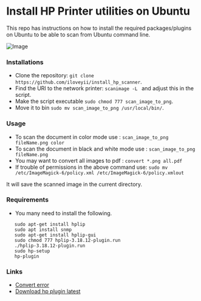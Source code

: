 Install HP Printer utilities on Ubuntu
=====================================

This repo has instructions on how to install the required packages/plugins on Ubuntu to be able to scan from Ubuntu command line.

![Image](https://h20386.www2.hp.com/MalaysiaStore/Html/Merch/Images/c05283358_1750x1285.jpg)



### Installations

  * Clone the repository: `git clone https://github.com/iloveyii/install_hp_scanner`.
  * Find the URI to the network printer: `scanimage -L `  and adjust this in the script.
  * Make the script executable `sudo chmod 777 scan_image_to_png`.
  * Move it to bin `sudo mv scan_image_to_png /usr/local/bin/`.
  
  
### Usage
  
  * To scan the document in color mode use : `scan_image_to_png fileName.png color`
  * To scan the document in black and white mode use : `scan_image_to_png fileName.png`
  * You may want to convert all images to pdf : `convert *.png all.pdf`
  * If trouble of permissions in the above command use: `sudo mv /etc/ImageMagick-6/policy.xml /etc/ImageMagick-6/policy.xmlout`
  
  It will save the scanned image in the current directory.
  
### Requirements

   * You many need to install the following.
   
```
   sudo apt-get install hplip
   sudo apt install snmp
   sudo apt-get install hplip-gui
   sudo chmod 777 hplip-3.18.12-plugin.run
   ./hplip-3.18.12-plugin.run
   sudo hp-setup
   hp-plugin
```


### Links
* [Convert error](https://stackoverflow.com/questions/42928765/convertnot-authorized-aaaa-error-constitute-c-readimage-453)
* [Download hp plugin latest](https://developers.hp.com/hp-linux-imaging-and-printing/plugins)
